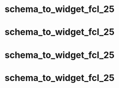 # schema_to_widget_fcl_25
# schema_to_widget_fcl_25
# schema_to_widget_fcl_25
# schema_to_widget_fcl_25
